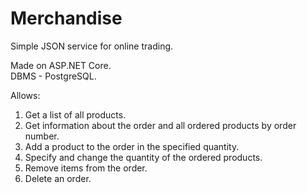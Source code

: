 # Merchandise
Simple JSON service for online trading.

Made on ASP.NET Core.
<br>
DBMS - PostgreSQL.

Allows:
1. Get a list of all products.
2. Get information about the order and all ordered products by order number.
3. Add a product to the order in the specified quantity.
4. Specify and change the quantity of the ordered products. 
5. Remove items from the order.
6. Delete an order.
